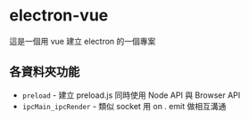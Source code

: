 # electron-vue
 
  這是一個用 vue 建立 electron 的一個專案

## 各資料夾功能

- `preload` - 建立 preload.js 同時使用 Node API 與 Browser API
- `ipcMain_ipcRender` - 類似 socket 用 on . emit 做相互溝通
